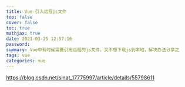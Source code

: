 ```yaml
---
title: Vue 引入远程js文件
top: false
cover: false
toc: true
mathjax: true
date: 2021-03-25 12:57:16
password:
summary: Vue中有时候需要引用远程的js文件，又不想下载js到本地，解决办法分享之
tags: vue
categories: vue
---
```


https://blog.csdn.net/sinat_17775997/article/details/55798611